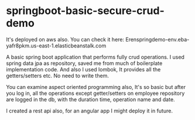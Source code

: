 # springboot-basic-secure-crud-demo
It's deployed on aws also. You can check it here: Erenspringdemo-env.eba-yafr8pkm.us-east-1.elasticbeanstalk.com


A basic spring boot application that performs fully crud operations. I used spring data jpa as repository, saved me from much of boilerplate implementation code. 
And also I used lombok, It provides all the getters/setters etc. No need to write them.

You can examine aspect oriented programming also, It's so basic but after you log in, all the operations except getter/setters on employee repository are logged 
in the db, with the duration time, operation name and date.


I created a rest api also, for an angular app I might deploy it in future.
